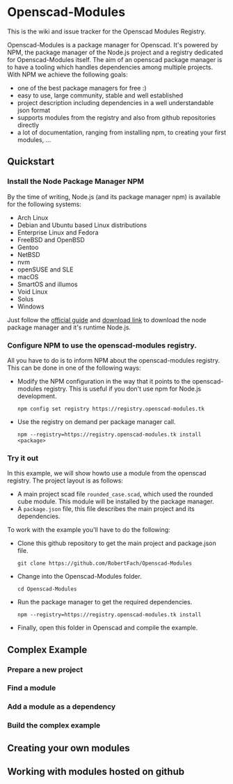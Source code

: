 # Openscad-Modules
This is the wiki and issue tracker for the Openscad Modules Registry.

Openscad-Modules is a package manager for Openscad. It's powered by NPM, the package manager of the Node.js project and a registry dedicated for Openscad-Modules itself. 
The aim of an openscad package manager is to have a tooling which handles dependencies among multiple projects. With NPM we achieve the following goals:
  - one of the best package managers for free :)
  - easy to use, large community, stable and well established
  - project description including dependencies in a well understandable json format
  - supports modules from the registry and also from github repositories directly
  - a lot of documentation, ranging from installing npm, to creating your first modules, ...

## Quickstart
### Install the Node Package Manager NPM
By the time of writing, Node.js (and its package manager npm) is available for the following systems:
  -  Arch Linux
  -  Debian and Ubuntu based Linux distributions
  -  Enterprise Linux and Fedora
  -  FreeBSD and OpenBSD
  -  Gentoo
  -  NetBSD
  -  nvm
  -  openSUSE and SLE
  -  macOS
  -  SmartOS and illumos
  -  Void Linux
  -  Solus
  -  Windows
  
Just follow the [official guide](https://docs.npmjs.com/getting-started/installing-node) and [download link](https://nodejs.org/en/download/) to download the node package manager and it's runtime Node.js. 

### Configure NPM to use the openscad-modules registry.
All you have to do is to inform NPM about the openscad-modules registry. This can be done in one of the following ways:
  - Modify the NPM configuration in the way that it points to the openscad-modules registry. This is useful if you don't use npm for Node.js development.
    
    ```npm config set registry https://registry.openscad-modules.tk```
    
  - Use the registry on demand per package manager call.
    
    ```npm --registry=https://registry.openscad-modules.tk install <package>```
  
### Try it out
In this example, we will show howto use a module from the openscad registry. The project layout is as follows:
  - A main project scad file `rounded_case.scad`, which used the rounded cube module. This module will be installed by the package manager.
  - A `package.json` file, this file describes the main project and its dependencies.
 
To work with the example you'll have to do the following:
  - Clone this github repository to get the main project and package.json file.
  
    ```git clone https://github.com/RobertFach/Openscad-Modules```
    
  - Change into the Openscad-Modules folder.
  
    ```cd Openscad-Modules```
  - Run the package manager to get the required dependencies.
  
    ```npm --registry=https://registry.openscad-modules.tk install```
    
  - Finally, open this folder in Openscad and compile the example.

## Complex Example
### Prepare a new project
### Find a module
### Add a module as a dependency
### Build the complex example

## Creating your own modules

## Working with modules hosted on github
